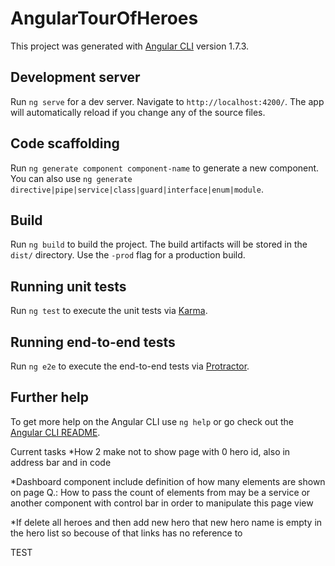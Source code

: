 # AngularTourOfHeroes

This project was generated with [Angular CLI](https://github.com/angular/angular-cli) version 1.7.3.

## Development server

Run `ng serve` for a dev server. Navigate to `http://localhost:4200/`. The app will automatically reload if you change any of the source files.

## Code scaffolding

Run `ng generate component component-name` to generate a new component. You can also use `ng generate directive|pipe|service|class|guard|interface|enum|module`.

## Build

Run `ng build` to build the project. The build artifacts will be stored in the `dist/` directory. Use the `-prod` flag for a production build.

## Running unit tests

Run `ng test` to execute the unit tests via [Karma](https://karma-runner.github.io).

## Running end-to-end tests

Run `ng e2e` to execute the end-to-end tests via [Protractor](http://www.protractortest.org/).

## Further help

To get more help on the Angular CLI use `ng help` or go check out the [Angular CLI README](https://github.com/angular/angular-cli/blob/master/README.md).

Current tasks
*How 2 make not to show page with 0 hero id, also 
in address bar and in code

*Dashboard component include definition of
how many elements are shown on page
Q.: How to pass the count of elements from may be a service or another component with control bar in order to manipulate this page view

*If delete all heroes and then add new hero
    that new hero name is empty in the hero list
    so becouse of that links has no reference to

TEST
